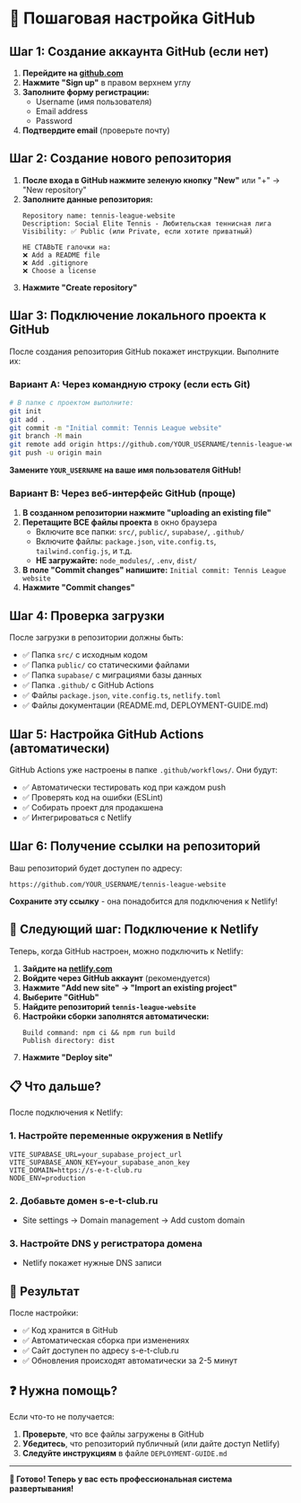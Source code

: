 # 🚀 Пошаговая настройка GitHub

## Шаг 1: Создание аккаунта GitHub (если нет)

1. **Перейдите на [github.com](https://github.com)**
2. **Нажмите "Sign up"** в правом верхнем углу
3. **Заполните форму регистрации:**
   - Username (имя пользователя)
   - Email address
   - Password
4. **Подтвердите email** (проверьте почту)

## Шаг 2: Создание нового репозитория

1. **После входа в GitHub нажмите зеленую кнопку "New"** или "+" → "New repository"
2. **Заполните данные репозитория:**
   ```
   Repository name: tennis-league-website
   Description: Social Elite Tennis - Любительская теннисная лига
   Visibility: ✅ Public (или Private, если хотите приватный)
   
   НЕ СТАВЬТЕ галочки на:
   ❌ Add a README file
   ❌ Add .gitignore
   ❌ Choose a license
   ```
3. **Нажмите "Create repository"**

## Шаг 3: Подключение локального проекта к GitHub

После создания репозитория GitHub покажет инструкции. Выполните их:

### Вариант A: Через командную строку (если есть Git)

```bash
# В папке с проектом выполните:
git init
git add .
git commit -m "Initial commit: Tennis League website"
git branch -M main
git remote add origin https://github.com/YOUR_USERNAME/tennis-league-website.git
git push -u origin main
```

**Замените `YOUR_USERNAME` на ваше имя пользователя GitHub!**

### Вариант B: Через веб-интерфейс GitHub (проще)

1. **В созданном репозитории нажмите "uploading an existing file"**
2. **Перетащите ВСЕ файлы проекта** в окно браузера
   - Включите все папки: `src/`, `public/`, `supabase/`, `.github/`
   - Включите файлы: `package.json`, `vite.config.ts`, `tailwind.config.js`, и т.д.
   - **НЕ загружайте:** `node_modules/`, `.env`, `dist/`
3. **В поле "Commit changes" напишите:** `Initial commit: Tennis League website`
4. **Нажмите "Commit changes"**

## Шаг 4: Проверка загрузки

После загрузки в репозитории должны быть:
- ✅ Папка `src/` с исходным кодом
- ✅ Папка `public/` со статическими файлами
- ✅ Папка `supabase/` с миграциями базы данных
- ✅ Папка `.github/` с GitHub Actions
- ✅ Файлы `package.json`, `vite.config.ts`, `netlify.toml`
- ✅ Файлы документации (README.md, DEPLOYMENT-GUIDE.md)

## Шаг 5: Настройка GitHub Actions (автоматически)

GitHub Actions уже настроены в папке `.github/workflows/`. Они будут:
- ✅ Автоматически тестировать код при каждом push
- ✅ Проверять код на ошибки (ESLint)
- ✅ Собирать проект для продакшена
- ✅ Интегрироваться с Netlify

## Шаг 6: Получение ссылки на репозиторий

Ваш репозиторий будет доступен по адресу:
```
https://github.com/YOUR_USERNAME/tennis-league-website
```

**Сохраните эту ссылку** - она понадобится для подключения к Netlify!

## 🔄 Следующий шаг: Подключение к Netlify

Теперь, когда GitHub настроен, можно подключить к Netlify:

1. **Зайдите на [netlify.com](https://netlify.com)**
2. **Войдите через GitHub аккаунт** (рекомендуется)
3. **Нажмите "Add new site" → "Import an existing project"**
4. **Выберите "GitHub"**
5. **Найдите репозиторий `tennis-league-website`**
6. **Настройки сборки заполнятся автоматически:**
   ```
   Build command: npm ci && npm run build
   Publish directory: dist
   ```
7. **Нажмите "Deploy site"**

## 📋 Что дальше?

После подключения к Netlify:

### 1. Настройте переменные окружения в Netlify
```
VITE_SUPABASE_URL=your_supabase_project_url
VITE_SUPABASE_ANON_KEY=your_supabase_anon_key
VITE_DOMAIN=https://s-e-t-club.ru
NODE_ENV=production
```

### 2. Добавьте домен s-e-t-club.ru
- Site settings → Domain management → Add custom domain

### 3. Настройте DNS у регистратора домена
- Netlify покажет нужные DNS записи

## 🎯 Результат

После настройки:
- ✅ Код хранится в GitHub
- ✅ Автоматическая сборка при изменениях
- ✅ Сайт доступен по адресу s-e-t-club.ru
- ✅ Обновления происходят автоматически за 2-5 минут

## ❓ Нужна помощь?

Если что-то не получается:
1. **Проверьте**, что все файлы загружены в GitHub
2. **Убедитесь**, что репозиторий публичный (или дайте доступ Netlify)
3. **Следуйте инструкциям** в файле `DEPLOYMENT-GUIDE.md`

---

**🚀 Готово! Теперь у вас есть профессиональная система развертывания!**